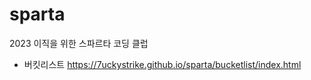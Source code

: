 # sparta
2023 이직을 위한 스파르타 코딩 클럽

 - 버킷리스트 
 https://7uckystrike.github.io/sparta/bucketlist/index.html

